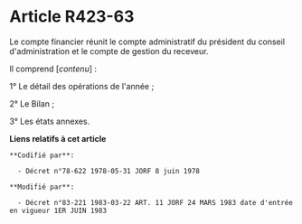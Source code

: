 # Article R423-63

Le compte financier réunit le compte administratif du président du conseil d'administration et le compte de gestion du
receveur.

Il comprend [*contenu*] :

1° Le détail des opérations de l'année ;

2° Le Bilan ;

3° Les états annexes.

**Liens relatifs à cet article**

	**Codifié par**:

	  - Décret n°78-622 1978-05-31 JORF 8 juin 1978

	**Modifié par**:

	  - Décret n°83-221 1983-03-22 ART. 11 JORF 24 MARS 1983 date d'entrée en vigueur 1ER JUIN 1983
